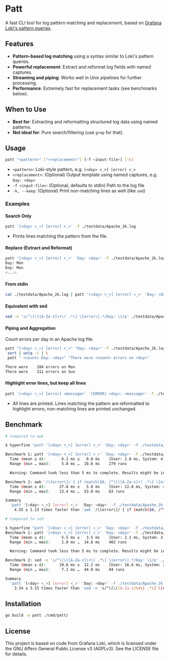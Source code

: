 # Patt

A fast CLI tool for log pattern matching and replacement, based on [Grafana Loki's pattern queries](https://grafana.com/docs/loki/latest/query/log_queries/#pattern).

## Features

- **Pattern-based log matching** using a syntax similar to Loki's pattern queries.
- **Powerful replacement**: Extract and reformat log fields with named captures.
- **Streaming and piping**: Works well in Unix pipelines for further processing.
- **Performance**: Extremely fast for replacement tasks (see benchmarks below).

## When to Use

- **Best for**: Extracting and reformatting structured log data using named patterns.
- **Not ideal for**: Pure search/filtering (use `grep` for that).

## Usage

```sh
patt "<pattern>" ["<replacement>"] [-f <input-file>] [-k]
```

- `<pattern>`: Loki-style pattern, e.g. `[<day> <_>] [error] <_>`
- `<replacement>`: (Optional) Output template using named captures, e.g. `Day: <day>`
- `-f <input-file>`: (Optional, defaults to stdin) Path to the log file
- `-k, --keep`: (Optional) Print non-matching lines as well (like `sed`)

### Examples

#### Search Only

```sh
patt '[<day> <_>] [error] <_>' -f ./testdata/Apache_2k.log
```

- Prints lines matching the pattern from the file.

#### Replace (Extract and Reformat)

```sh
patt '[<day> <_>] [error] <_>' 'Day: <day>' -f ./testdata/Apache_2k.log
Day: Mon
Day: Mon
<...>
```

#### From stdin

```sh
cat ./testdata/Apache_2k.log | patt '[<day> <_>] [error] <_>' 'Day: <day>'
```

#### Equivalent with sed

```sh
sed -n 's/^\[\([A-Za-z]\+\) .*\] \[error\].*/Day: \1/p' ./testdata/Apache_2k.log
```

#### Piping and Aggregation

Count errors per day in an Apache log file:

```sh
patt "[<day> <_>] [error] <_>" "Day: <day>" -f ./testdata/Apache_2k.log | \
 sort | uniq -c | \
 patt " <count> Day: <day>" "There were <count> errors on <day>"

There were    284 errors on Mon
There were    311 errors on Sun
```

#### Highlight error lines, but keep all lines

```sh
patt '[<day> <_>] [error] <message>' '[ERROR] <day>: <message>' -f ./testdata/Apache_2k.log -k
```

- All lines are printed. Lines matching the pattern are reformatted to highlight errors; non-matching lines are printed unchanged.

## Benchmark

```sh
# Compared to awk

$ hyperfine "patt '[<day> <_>] [error] <_>' 'Day: <day>' -f ./testdata/Apache_2k.log"     "awk '/\[error\]/ { if (match($0, /^\[([A-Za-z]+) .*\] \[error\]/, m)) print \"Day: \" m[1] }' ./testdata/Apache_2k.log"

Benchmark 1: patt '[<day> <_>] [error] <_>' 'Day: <day>' -f ./testdata/Apache_2k.log
  Time (mean ± σ):       6.1 ms ±   0.8 ms    [User: 2.8 ms, System: 4.1 ms]
  Range (min … max):     5.0 ms …  10.6 ms    279 runs

  Warning: Command took less than 5 ms to complete. Results might be inaccurate.

Benchmark 2: awk '/\[error\]/ { if (match($0, /^\[([A-Za-z]+) .*\] \[error\]/, m)) print "Day: " m[1] }' ./testdata/Apache_2k.log
  Time (mean ± σ):      27.8 ms ±   5.8 ms    [User: 22.8 ms, System: 4.7 ms]
  Range (min … max):    13.4 ms …  53.8 ms    63 runs

Summary
  'patt '[<day> <_>] [error] <_>' 'Day: <day>' -f ./testdata/Apache_2k.log' ran
    4.55 ± 1.13 times faster than 'awk '/\[error\]/ { if (match($0, /^\[([A-Za-z]+) .*\] \[error\]/, m)) print "Day: " m[1] }' ./testdata/Apache_2k.log'
```

```sh
# Compared to sed

$ hyperfine "patt '[<day> <_>] [error] <_>' 'Day: <day>' -f ./testdata/Apache_2k.log"     "sed -n 's/^\[\([A-Za-z]\+\) .*\] \[error\].*/Day: \1/p' ./testdata/Apache_2k.log"
Benchmark 1: patt '[<day> <_>] [error] <_>' 'Day: <day>' -f ./testdata/Apache_2k.log
  Time (mean ± σ):       5.5 ms ±   3.5 ms    [User: 2.1 ms, System: 3.7 ms]
  Range (min … max):     1.0 ms …  14.6 ms    402 runs

  Warning: Command took less than 5 ms to complete. Results might be inaccurate.

Benchmark 2: sed -n 's/^\[\([A-Za-z]\+\) .*\] \[error\].*/Day: \1/p' ./testdata/Apache_2k.log
  Time (mean ± σ):      19.6 ms ±  12.2 ms    [User: 16.6 ms, System: 2.7 ms]
  Range (min … max):     7.1 ms …  44.9 ms    84 runs

Summary
  'patt '[<day> <_>] [error] <_>' 'Day: <day>' -f ./testdata/Apache_2k.log' ran
    3.54 ± 3.15 times faster than 'sed -n 's/^\[\([A-Za-z]\+\) .*\] \[error\].*/Day: \1/p' ./testdata/Apache_2k.log'
```

## Installation

```sh
go build -o patt ./cmd/patt/
```

## License

This project is based on code from Grafana Loki, which is licensed under the GNU Affero General Public License v3 (AGPLv3). See the LICENSE file for details.
